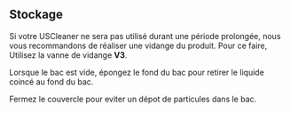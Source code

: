## Stockage

Si votre USCleaner ne sera pas utilisé durant une période prolongée, nous vous recommandons de réaliser une vidange du produit. Pour ce faire, Utilisez la vanne de vidange **V3**.

Lorsque le bac est vide, épongez le fond du bac pour retirer le liquide coincé au fond du bac.

Fermez le couvercle pour eviter un dépot de particules dans le bac.
